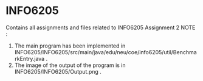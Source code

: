 # INFO6205
Contains all assignments and files related to INFO6205
Assignment 2 NOTE : 
  1. The main program has been implemented in INFO6205/INFO6205/src/main/java/edu/neu/coe/info6205/util/BenchmarkEntry.java .
  2. The image of the output of the program is in INFO6205/INFO6205/Output.png .

